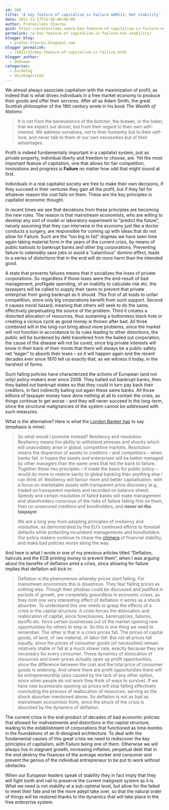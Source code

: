```yaml
---
id: 168
title: 'A key feature of capitalism is Failure &#8211; Not stability'
date: 2011-12-17T12:58:00+00:00
author: Protesilaos Stavrou
guid: https://protesilaos.com/a-key-feature-of-capitalism-is-failure-not-stability/
permalink: /a-key-feature-of-capitalism-is-failure-not-stability/
blogger_blog:
  - protes-stavrou.blogspot.com
blogger_permalink:
  - /2011/12/key-feature-of-capitalism-is-failure.html
blogger_author:
  - Unknown
categories:
  - Euroblog
  - Uncategorized
---
```

We almost always associate capitalism with the maximization of profit, as indeed that is what drives individuals in a free market economy to produce their goods and offer their services. After all as Adam Smith, the great Scottish philosopher of the 18th century wrote in his book _The Wealth of Nations_:
  


<blockquote class="tr_bq">
  <span class="text">It is not from the benevolence of the butcher, the brewer, or the baker, that we expect our dinner, but from their regard to their own self-interest. We address ourselves, not to their humanity but to their self-love, and never talk to them of our own necessities but of their advantages.</span></p>
</blockquote>

Profit is indeed fundamentally important in a capitalist system, just as private property, individual liberty and freedom to choose, are. Yet the most important feature of capitalism, one that allows for fair competition, innovations and progress is **Failure** no matter how odd that might sound at first.

Individuals in a real capitalist society are free to make their own decisions, if they succeed in their ventures they gain all the profit, but if they fail for whatever reason the cost falls on them. These are the key principles in capitalist economic thought.

In recent times we see that deviations from these principles are becoming the new rules. The reason is that mainstream economists, who are willing to develop any sort of model or laboratory experiment to &#8220;predict the future&#8221;, naively assuming that they can intervene in the economy just like a doctor conducts a surgery, are responsible for coming up with ideas that do not allow for Failure. Such are the &#8220;too big to fail&#8221; dogmas we have seen time again taking material form in the years of the current crisis, by means of public bailouts to bankrupt banks and other big corporations. Preventing failure to ostensibly save jobs or avoid a &#8220;calamitous&#8221; domino effect, leads to a series of distortions that in the end will do more harm than the intended good.

A state that prevents failures means that it socializes the loses of private corporations. So regardless if those loses were the end-result of bad management, profligate spending, of an inability to calculate risk etc. the taxpayers will be called to supply their taxes to prevent that private enterprise from going bankrupt as it should. This first of all leads to unfair competition, since only big corporations benefit from such support. Second it causes moral hazard, meaning that others will seek to do the same, effectively perpetuating the source of the problem. Third it creates a distorted allocation of resources, thus sustaining a bottomless black hole or creating a vicious cycle as good money is thrown after bad. All three combined will in the long-run bring about more problems, since the market will not function in accordance to its rules leading to other distortions, the public will be burdened by debt transfered from the bailed out corporation, the cause of the disease will not be cured, since big private interests will know in their back of their minds that there will always be a public safety net &#8220;eager&#8221; to absorb their loses &#8211; so it will happen again and the recent decades ever since 1970 tell us exactly that, as we witness it today, in the harshest of forms.

Such failing policies have characterized the actions of European (and not only) policy-makers ever since 2008. They bailed out bankrupt banks, then they bailed out bankrupt states so that they could in turn pay back their creditors, in fact indirectly bailing out again these same banks. All those billions of taxpayer money have done nothing at all to contain the crisis, as things continue to get worse &#8211; and they will never succeed in the long-term, since the structural malignancies of the system cannot be addressed with such measures.

What is the alternative? Here is what the [London Banker has](http://londonbanker.blogspot.com/2011/12/why-i-oppose-financial-stability.html) to say (emphasis is mine):
  


<blockquote class="tr_bq">
  So what would I promote instead? Resiliency and resolution. Resiliency means the ability to withstand stresses and shocks which will unavoidably arise in global, competitive markets. Resolution means the dispersion of assets to creditors &#8211; and competitors &#8211; when banks fail, in hopes the assets and enterprises will be better managed by other managers than the same ones that led the bank to failure. Together these two principles &#8211; if made the basis for public policy &#8211; would do more to restore sanity to global banking than anything else I can think of. Resiliency will favour more and better capitalisation, with a focus on marketable assets with transparent price discovery (e.g., traded on transparent markets and recorded on balance sheet). Speedy and certain resolution of failed banks will make management and shareholders conscious of the risks of failure falling first on them, then on unsecured creditors and bondholders, and <b>never on the taxpayer</b>.</p> 
  
  <p>
    We are a long way from adopting principles of resiliency and resolution, as demonstrated by the EU&#8217;s continued efforts to forestall defaults while protecting incumbent managements and bondholders. Our policy makers continue to chase the <a href="http://en.wikipedia.org/wiki/Chimera_%28mythology%29">chimera</a> of financial stability, and make bad policies worse along the way.
  </p>
</blockquote>

And here is what I wrote in one of my previous articles titled &#8220;Deflation, haircuts and the ECB printing money to prevent them&#8221;, when I was arguing about the benefits of deflation amid a crisis, since allowing for failure implies that deflation will kick in:
  


<blockquote class="tr_bq">
  Deflation is the phenomenon whereby prices start falling. For mainstream economists this is disastrous. They fear falling prices as nothing else. Though their phobias could be discussed and justified in periods of growth, are completely groundless in economic crises, as they omit one very interesting effect of deflation: it works as a shock absorber. To understand this one needs to grasp the effects of a crisis in the capital structure. A crisis forces the dislocation and reallocation of capital, since foreclosures, bankruptcies, failures, layoffs etc. force certain businesses out of the market opening new opportunities for others to step in. So this is one thing we need to remember. The other is that in a crisis prices fall. The prices of capital goods, of land, of raw material, of labor fall. But not all prices fall equally, since the prices of consumer goods (of necessities) remain relatively stable or fall at a much slower rate, exactly because they are necessary for every consumer. These dynamics of dislocation of resources and lower prices actually open up profit opportunities, since the difference between the cost and the total price of consumer goods is widening. And where there are profit opportunities there will be entrepreneurship (also caused by the lack of any other option, since when people do not work they think of ways to survive). If we have new businesses opening up prices will stop falling effectively concluding the process of reallocation of resources, serving as the shock absorber mentioned above. So deflation is not as bad as mainstream economists think, since the shock of the crisis is absorbed by the dynamics of deflation. </p>
</blockquote>

The current crisis is the end-product of decades of bad economic policies that allowed for malivestments and distortions in the capital structure, leading to the establishment of corporations that functioned as time-bombs in the foundations of an ill-designed architecture. To deal with the fundamental causes of this great crisis we need to rediscover the key principles of capitalism, with Failure being one of them. Otherwise we will always live in stagnant growth, increasing inflation, perpetual debt that in the end destroy the finances of the average worker and consumer and prevent the genius of the individual entrepreneur to be put to work without obstacles.

When our European leaders speak of stability they in fact imply that they will fight tooth and nail to preserve the current malignant system as it is. What we need is not stability at a sub-optimal level, but allow for the failed to meet their fate and let the more adept take over, so that the natural order of things will be restored thanks to the dynamics that will take place in the free enterprise system.